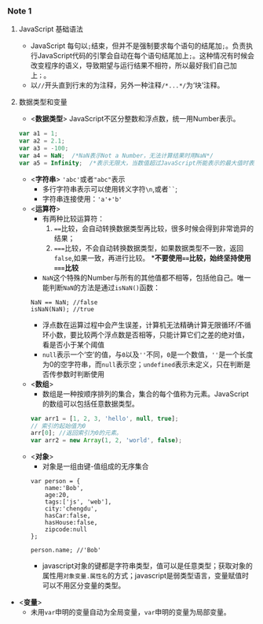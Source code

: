 <!-- javaScript note 1 -->
### Note 1
1. JavaScript 基础语法
    * JavaScript 每句以`;`结束，但并不是强制要求每个语句的结尾加`;`。负责执行JavaScript代码的引擎会自动在每个语句结尾加上`;`。这种情况有时候会改变程序的语义，导致期望与运行结果不相符，所以最好我们自己加上`；`。
    * 以`//`开头直到行末的为注释，另外一种注释`/*...*/`为‘块’注释。


2. 数据类型和变量
    * <**数据类型**> JavaScript不区分整数和浮点数，统一用Number表示。
    ``` javascript
    var a1 = 1;
    var a2 = 2.1;
    var a3 = -100;
    var a4 = NaN;  /*NaN表示Not a Number，无法计算结果时用NaN*/
    var a5 = Infinity;  /*表示无限大，当数值超过JavaScript所能表示的最大值时表示*/
    ```
    * <**字符串**> `'abc'`或者`"abc"`表示
        * 多行字符串表示可以使用转义字符`\n`,或者` `` `;
        * 字符串连接使用：`'a'+'b'`
    * <**运算符**>
        * 有两种比较运算符：
            1. `==`比较，会自动转换数据类型再比较，很多时候会得到非常诡异的结果；
            2. `===`比较，不会自动转换数据类型，如果数据类型不一致，返回`false`,如果一致，再进行比较。
            ***不要使用`==`比较，始终坚持使用`===`比较**
        * `NaN`这个特殊的Number与所有的其他值都不相等，包括他自己。唯一能判断`NaN`的方法是通过`isNaN()`函数：
        ```
        NaN == NaN; //false
        isNaN(NaN); //true
        ```
        * 浮点数在运算过程中会产生误差，计算机无法精确计算无限循环/不循环小数，要比较两个浮点数是否相等，只能计算它们之差的绝对值，看是否小于某个阈值
        * `null`表示一个‘空’的值，与`0`以及`''`不同，`0`是一个数值，`''`是一个长度为0的空字符串，而`null`表示空；`undefined`表示未定义，只在判断是否传参数时判断使用
    * <**数组**>
        * 数组是一种按顺序排列的集合，集合的每个值称为元素。JavaScript的数组可以包括任意数据类型。
        ``` javaScript
        var arr1 = [1, 2, 3, 'hello', null, true];
        // 索引的起始值为0
        arr[0]; //返回索引为0的元素。
        var arr2 = new Array(1, 2, 'world', false);
        ```
    * <**对象**>
        * 对象是一组由键-值组成的无序集合
        ```
        var person = {
            name:'Bob',
            age:20,
            tags:['js', 'web'],
            city:'chengdu',
            hasCar:false,
            hasHouse:false,
            zipcode:null
        };

        person.name; //'Bob'
        ```
        * javascript对象的键都是字符串类型，值可以是任意类型；获取对象的属性用`对象变量.属性名`的方式；javascript是弱类型语言，变量赋值时可以不用区分变量的类型。
* <**变量**>
    * 未用`var`申明的变量自动为全局变量，`var`申明的变量为局部变量。

